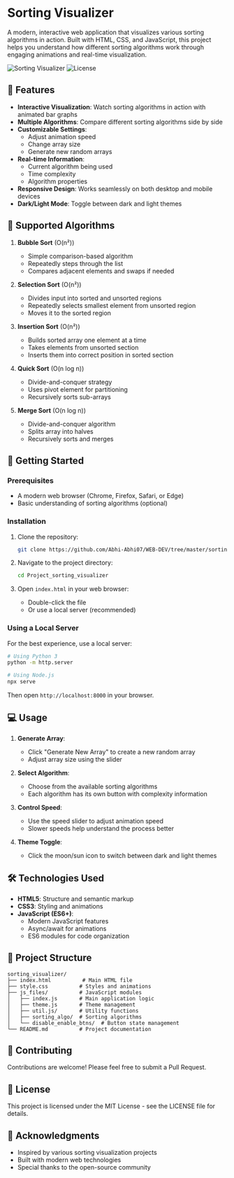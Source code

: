 # Sorting Visualizer

A modern, interactive web application that visualizes various sorting algorithms in action. Built with HTML, CSS, and JavaScript, this project helps you understand how different sorting algorithms work through engaging animations and real-time visualization.

![Sorting Visualizer](https://img.shields.io/badge/Status-Active-success)
![License](https://img.shields.io/badge/License-MIT-blue)

## 🌟 Features

- **Interactive Visualization**: Watch sorting algorithms in action with animated bar graphs
- **Multiple Algorithms**: Compare different sorting algorithms side by side
- **Customizable Settings**:
  - Adjust animation speed
  - Change array size
  - Generate new random arrays
- **Real-time Information**:
  - Current algorithm being used
  - Time complexity
  - Algorithm properties
- **Responsive Design**: Works seamlessly on both desktop and mobile devices
- **Dark/Light Mode**: Toggle between dark and light themes

## 🎯 Supported Algorithms

1. **Bubble Sort** (O(n²))
   - Simple comparison-based algorithm
   - Repeatedly steps through the list
   - Compares adjacent elements and swaps if needed

2. **Selection Sort** (O(n²))
   - Divides input into sorted and unsorted regions
   - Repeatedly selects smallest element from unsorted region
   - Moves it to the sorted region

3. **Insertion Sort** (O(n²))
   - Builds sorted array one element at a time
   - Takes elements from unsorted section
   - Inserts them into correct position in sorted section

4. **Quick Sort** (O(n log n))
   - Divide-and-conquer strategy
   - Uses pivot element for partitioning
   - Recursively sorts sub-arrays

5. **Merge Sort** (O(n log n))
   - Divide-and-conquer algorithm
   - Splits array into halves
   - Recursively sorts and merges

## 🚀 Getting Started

### Prerequisites
- A modern web browser (Chrome, Firefox, Safari, or Edge)
- Basic understanding of sorting algorithms (optional)

### Installation

1. Clone the repository:
   ```bash
   git clone https://github.com/Abhi-Abhi07/WEB-DEV/tree/master/sorting_visualizer
   ```

2. Navigate to the project directory:
   ```bash
   cd Project_sorting_visualizer
   ```

3. Open `index.html` in your web browser:
   - Double-click the file
   - Or use a local server (recommended)

### Using a Local Server

For the best experience, use a local server:

```bash
# Using Python 3
python -m http.server

# Using Node.js
npx serve
```

Then open `http://localhost:8000` in your browser.

## 💻 Usage

1. **Generate Array**:
   - Click "Generate New Array" to create a new random array
   - Adjust array size using the slider

2. **Select Algorithm**:
   - Choose from the available sorting algorithms
   - Each algorithm has its own button with complexity information

3. **Control Speed**:
   - Use the speed slider to adjust animation speed
   - Slower speeds help understand the process better

4. **Theme Toggle**:
   - Click the moon/sun icon to switch between dark and light themes

## 🛠️ Technologies Used

- **HTML5**: Structure and semantic markup
- **CSS3**: Styling and animations
- **JavaScript (ES6+)**: 
  - Modern JavaScript features
  - Async/await for animations
  - ES6 modules for code organization

## 📁 Project Structure

```
sorting_visualizer/
├── index.html          # Main HTML file
├── style.css          # Styles and animations
├── js_files/          # JavaScript modules
│   ├── index.js       # Main application logic
│   ├── theme.js       # Theme management
│   ├── util.js/       # Utility functions
│   ├── sorting_algo/  # Sorting algorithms
│   └── disable_enable_btns/  # Button state management
└── README.md          # Project documentation
```

## 🤝 Contributing

Contributions are welcome! Please feel free to submit a Pull Request.

## 📝 License

This project is licensed under the MIT License - see the LICENSE file for details.

## 🙏 Acknowledgments

- Inspired by various sorting visualization projects
- Built with modern web technologies
- Special thanks to the open-source community
